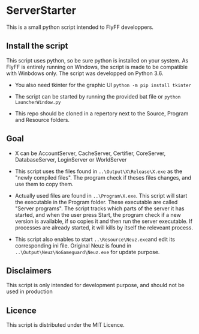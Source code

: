 # ServerStarter

This is a small python script intended to FlyFF developpers.

## Install the script

This script uses python, so be sure python is installed on your system. As FlyFF is entirely running on Windows, the script is made to be compatible with Winbdows only. The script was developped on Python 3.6.

- You also need tkinter for the graphic UI `python -m pip install tkinter`

- The script can be started by running the provided bat file or `python LauncherWindow.py`

- This repo should be cloned in a repertory next to the Source, Program and Resource folders.

## Goal

- X can be AccountServer, CacheServer, Certifier, CoreServer, DatabaseServer, LoginServer or WorldServer

- This script uses the files found in `..\Output\X\Release\X.exe` as the "newly compiled files". The program check if theses files changes, and use them to copy them.

- Actually used files are found in `..\Program\X.exe`. This script will start the executable in the Program folder. These executable are called "Server programs". The script tracks which parts of the server it has started, and when the user press Start, the program check if a new version is available, if so copies it and then run the server executable. If processes are already started, it will kills by itself the releveant process.

- This script also enables to start `..\Resource\Neuz.exe`and edit its corresponding ini file. Original Neuz is found in `..\Output\Neuz\NoGameguard\Neuz.exe` for update purpose.


## Disclaimers

This script is only intended for development purpose, and should not be used in production

## Licence

This script is distributed under the MIT Licence.
